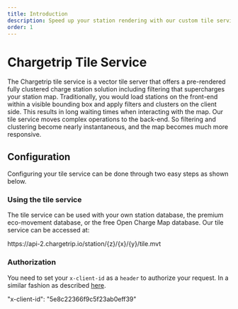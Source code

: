 ```yaml
---
title: Introduction
description: Speed up your station rendering with our custom tile service
order: 1
---
```


# Chargetrip Tile Service
The Chargetrip tile service is a vector tile server that offers a pre-rendered fully clustered charge station solution including filtering that supercharges your station map. Traditionally, you would load stations on the front-end within a visible bounding box and apply filters and clusters on the client side. This results in long waiting times when interacting with the map. Our tile service moves complex operations to the back-end. So filtering and clustering become nearly instantaneous, and the map becomes much more responsive.

## Configuration
Configuring your tile service can be done through two easy steps as shown below.

### Using the tile service
The tile service can be used with your own station database, the premium eco-movement database, or the free Open Charge Map database. Our tile service can be accessed at:

<code-block lang="html" prefix="Tile Service" title="Endpoint">
    https://api-2.chargetrip.io/station/{z}/{x}/{y}/tile.mvt
</code-block>

### Authorization
You need to set your `x-client-id` as a `header` to authorize your request. In a similar fashion as described [here](/Getting-Started/API-Basics/authorization).

<code-block lang="json" prefix="Tile Service" title="Authorization">"x-client-id": "5e8c22366f9c5f23ab0eff39"</code-block>

<examples title="Clone an example">
    <!-- Tiles -->
    <example 
        href="https://chargetrip.github.io/examples/tile-server/?provider=eco#eco" 
        img="tile-service-example.png" 
        title="Vector tile service" 
        description="Show stations on a map using our Vector Tile Server" 
        category="Tiles">
    </example>
</examples>
